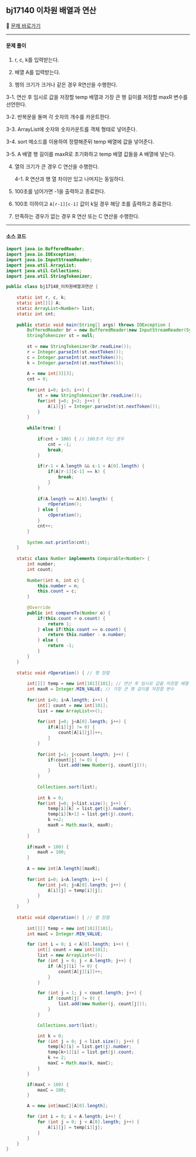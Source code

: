 ## bj17140 이차원 배열과 연산

📖 [문제 바로가기](https://www.acmicpc.net/problem/17140)



-----

#### 문제 풀이

1. r, c, k를 입력받는다.

2. 배열 A를 입력받는다.

3.  행의 크기가 크거나 같은 경우 R연산을 수행한다.

   3-1.  연산 후 임시로 값을 저장할 temp 배열과 가장 큰 행 길이를 저장할 maxR 변수를 선언한다.

   3-2.   반복문을 돌며 각 숫자의 개수를 카운트한다.

   3-3.  ArrayList에 숫자와 숫자카운트를 객체 형태로 넣어준다.

   3-4.  sort 메소드를 이용하여 정렬해준뒤 temp 배열에 값을 넣어준다.

   3-5.  A 배열 행 길이를 maxR로 초기화하고 temp 배열 값들을 A 배열에 넣는다.

4. 열의 크기가 큰 경우 C 연산을 수행한다.

   4-1.  R 연산과 행 열 차이만 있고 나머지는 동일하다.

5. 100초를 넘어가면 -1을 출력하고 종료한다.

6. 100초 이하이고 `A[r-1][c-1]`  값이 k일 경우 해당 초를 출력하고 종료한다.

7. 만족하는 경우가 없는 경우 R 연산 또는 C 연산을 수행한다.



----

#### 소스 코드

```java
import java.io.BufferedReader;
import java.io.IOException;
import java.io.InputStreamReader;
import java.util.ArrayList;
import java.util.Collections;
import java.util.StringTokenizer;

public class bj17140_이차원배열과연산 {
	
	static int r, c, k;
	static int[][] A;
	static ArrayList<Number> list;
	static int cnt;
	
	public static void main(String[] args) throws IOException {
		BufferedReader br = new BufferedReader(new InputStreamReader(System.in));
		StringTokenizer st = null;
		
		st = new StringTokenizer(br.readLine());
		r = Integer.parseInt(st.nextToken());
		c = Integer.parseInt(st.nextToken());
		k = Integer.parseInt(st.nextToken());
		
		A = new int[3][3];
		cnt = 0;
		
		for(int i=0; i<3; i++) {
			st = new StringTokenizer(br.readLine());
			for(int j=0; j<3; j++) {
				A[i][j] = Integer.parseInt(st.nextToken());
			}
		}
		
		while(true) {
			
			if(cnt > 100) { // 100초가 지난 경우
				cnt = -1;
				break;
			}
			
			if(r-1 < A.length && c-1 < A[0].length) {
				if(A[r-1][c-1] == k) {
					break;
				}
			}
			
			if(A.length >= A[0].length) {
				rOperation();
			} else {
				cOperation();
			}
			cnt++;
		}
		
		System.out.println(cnt);
	}
	
	static class Number implements Comparable<Number> {
		int number;
		int count;
		
		Number(int n, int c) {
			this.number = n;
			this.count = c;
		}
		
		@Override
		public int compareTo(Number o) {
			if(this.count > o.count) {
				return 1;
			} else if(this.count == o.count) {
				return this.number - o.number;
			} else {
				return -1;
			}
		}
	}
	
	static void rOperation() { // 행 정렬
		
		int[][] temp = new int[101][101]; // 연산 후 임시로 값을 저장할 배열
		int maxR = Integer.MIN_VALUE; // 가장 큰 행 길이를 저장할 변수
		
		for(int i=0; i<A.length; i++) {
			int[] count = new int[101];
			list = new ArrayList<>();
			
			for(int j=0; j<A[0].length; j++) {
				if(A[i][j] != 0) {
					count[A[i][j]]++;
				}
			}
			
			for(int j=1; j<count.length; j++) {
				if(count[j] != 0) {
					list.add(new Number(j, count[j]));
				}
			}
			
			Collections.sort(list);
			
			int k = 0;
			for(int j=0; j<list.size(); j++) {
				temp[i][k] = list.get(j).number;
				temp[i][k+1] = list.get(j).count;
				k +=2;
				maxR = Math.max(k, maxR);
			}
		}
		
		if(maxR > 100) {
			maxR = 100;
		}
		
		A = new int[A.length][maxR];
		
		for(int i=0; i<A.length; i++) {
			for(int j=0; j<A[0].length; j++) {
				A[i][j] = temp[i][j];
			}
		}
	}
	
	static void cOperation() { // 열 정렬
		
		int[][] temp = new int[101][101];
        int maxC = Integer.MIN_VALUE;

        for (int i = 0; i < A[0].length; i++) {
            int[] count = new int[101];
            list = new ArrayList<>();
            for (int j = 0; j < A.length; j++) {
                if (A[j][i] != 0) {
                    count[A[j][i]]++;
                }
            }

            for (int j = 1; j < count.length; j++) {
                if (count[j] != 0) {
                    list.add(new Number(j, count[j]));
                }
            }

            Collections.sort(list); 

            int k = 0;
            for (int j = 0; j < list.size(); j++) {
                temp[k][i] = list.get(j).number;
                temp[k+1][i] = list.get(j).count;
                k += 2;
                maxC = Math.max(k, maxC);
            }
        }

        if(maxC > 100) {
            maxC = 100;
        }

        A = new int[maxC][A[0].length];

        for (int i = 0; i < A.length; i++) {
            for (int j = 0; j < A[0].length; j++) {
                A[i][j] = temp[i][j];
            }
        }
	}
}

```

